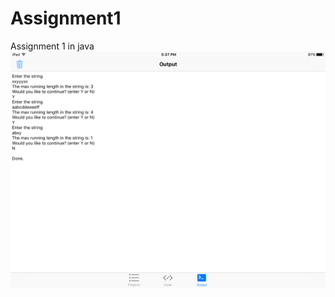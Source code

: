 # Assignment1
Assignment 1 in java
![alt tag](https://github.com/ChrisKarpinski/Assignment1MaxRun/blob/master/IMG_0321.PNG)
